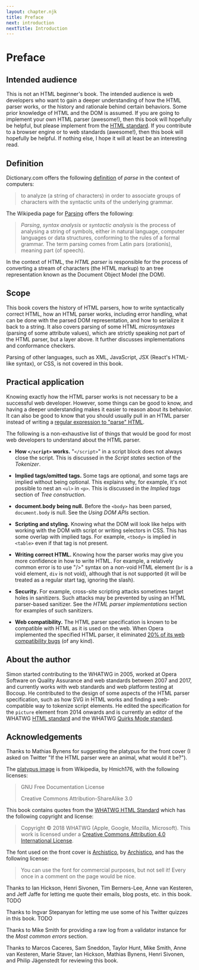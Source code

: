 ```yaml
---
layout: chapter.njk
title: Preface
next: introduction
nextTitle: Introduction
---
```

# Preface

## Intended audience

This is not an HTML beginner's book. The intended audience is web developers who want to gain a deeper understanding of how the HTML parser works, or the history and rationale behind certain behaviors. Some prior knowledge of HTML and the DOM is assumed. If you are going to implement your own HTML parser (awesome!), then this book will hopefully be helpful, but please implement from the [HTML standard](https://html.spec.whatwg.org/multipage/). If you contribute to a browser engine or to web standards (awesome!), then this book will hopefully be helpful. If nothing else, I hope it will at least be an interesting read.

## Definition

Dictionary.com offers the following [definition](https://www.dictionary.com/browse/parse) of *parse* in the context of computers:

> to analyze (a string of characters) in order to associate groups of characters with the syntactic units of the underlying grammar.

The Wikipedia page for [Parsing](https://en.wikipedia.org/wiki/Parsing) offers the following:

> *Parsing*, *syntax analysis* or *syntactic analysis* is the process of analysing a string of symbols, either in natural language, computer languages or data structures, conforming to the rules of a formal grammar. The term parsing comes from Latin pars (orationis), meaning part (of speech).

In the context of HTML, the *HTML parser* is responsible for the process of converting a stream of characters (the HTML markup) to an tree representation known as the Document Object Model (the DOM).

## Scope

This book covers the history of HTML parsers, how to write syntactically correct HTML, how an HTML parser works, including error handling, what can be done with the parsed DOM representation, and how to serialize it back to a string. It also covers parsing of some HTML *microsyntaxes* (parsing of some attribute values), which are strictly speaking not part of the HTML parser, but a layer above. It further discusses implementations and conformance checkers.

Parsing of other languages, such as XML, JavaScript, JSX (React's HTML-like syntax), or CSS, is not covered in this book.

## Practical application

Knowing exactly how the HTML parser works is not necessary to be a successful web developer. However, some things can be good to know, and having a deeper understanding makes it easier to reason about its behavior. It can also be good to know that you should usually pull in an HTML parser instead of writing a [regular expression to "parse" HTML](https://stackoverflow.com/a/1732454).

The following is a non-exhaustive list of things that would be good for most web developers to understand about the HTML parser.

* **How `</script>` works.** "`</script>`" in a script block does not always close the script. This is discussed in the *Script states* section of the *Tokenizer*.

* **Implied tags/omitted tags.** Some tags are optional, and some tags are implied without being optional. This explains why, for example, it's not possible to nest an `<ul>` in `<p>`. This is discussed in the *Implied tags* section of *Tree construction*.

* **document.body being null.** Before the `<body>` has been parsed, `document.body` is null. See the *Using DOM APIs* section.

* **Scripting and styling.** Knowing what the DOM will look like helps with working with the DOM with script or writing selectors in CSS. This has some overlap with implied tags. For example, `<tbody>` is implied in `<table>` even if that tag is not present.

* **Writing correct HTML.** Knowing how the parser works may give you more confidence in how to write HTML. For example, a relatively common error is to use "/>" syntax on a non-void HTML element (`br` is a void element, `div` is not void), although that is not supported (it will be treated as a regular start tag, ignoring the slash).

* **Security.** For example, cross-site scripting attacks sometimes target holes in sanitizers. Such attacks may be prevented by using an HTML parser-based sanitizer. See the *HTML parser implementations* section for examples of such sanitizers.

* **Web compatibility.** The HTML parser specification is known to be compatible with HTML as it is used on the web. When Opera implemented the specified HTML parser, it eliminated [20% of its web compatibility bugs](https://dev.opera.com/blog/opera-mini-server-upgrade/) (of any kind).

## About the author

Simon started contributing to the WHATWG in 2005, worked at Opera Software on Quality Assurance and web standards between 2007 and 2017, and currently works with web standards and web platform testing at Bocoup. He contributed to the design of some aspects of the HTML parser specification, such as how SVG in HTML works and finding a web-compatible way to tokenize script elements. He edited the specification for the `picture` element from 2014 onwards and is currently an editor of the WHATWG [HTML standard](https://html.spec.whatwg.org/) and the WHATWG [Quirks Mode standard](https://quirks.spec.whatwg.org/).

## Acknowledgements

Thanks to Mathias Bynens for suggesting the platypus for the front cover (I asked on Twitter "If the HTML parser were an animal, what would it be?").

The [platypus image](https://en.wikipedia.org/wiki/File:Platypus_sketch_by_Hmich176.gif) is from Wikipedia, by Hmich176, with the following licenses:

> GNU Free Documentation License
>
> Creative Commons Attribution-ShareAlike 3.0

This book contains quotes from the [WHATWG HTML Standard](https://html.spec.whatwg.org/multipage/) which has the following copyright and license:

> Copyright © 2018 WHATWG (Apple, Google, Mozilla, Microsoft). This work is licensed under a [Creative Commons Attribution 4.0 International License](https://creativecommons.org/licenses/by/4.0/).

The font used on the front cover is [Archistico](https://www.fontsquirrel.com/fonts/archistico), by [Archistico](https://www.archistico.com/), and has the following license:

> You can use the font for commercial purposes, but not sell it! Every once in a comment on the page would be nice.

Thanks to Ian Hickson, Henri Sivonen, Tim Berners-Lee, Anne van Kesteren, and Jeff Jaffe for letting me quote their emails, blog posts, etc. in this book. TODO

Thanks to Ingvar Stepanyan for letting me use some of his Twitter quizzes in this book. TODO

Thanks to Mike Smith for providing a raw log from a validator instance for the *Most common errors* section.

Thanks to Marcos Caceres, Sam Sneddon, Taylor Hunt, Mike Smith, Anne van Kesteren, Marie Staver, Ian Hickson, Mathias Bynens, Henri Sivonen, and Philip Jägenstedt for reviewing this book.
